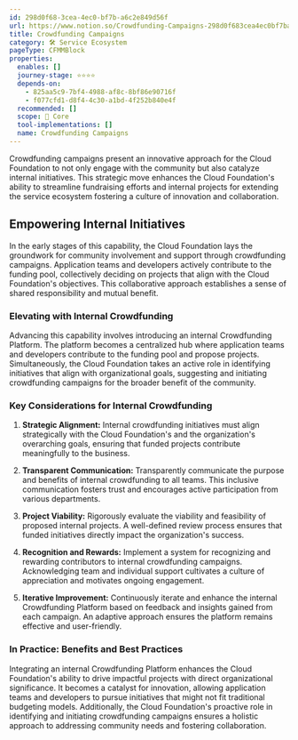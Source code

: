 ```yaml
---
id: 298d0f68-3cea-4ec0-bf7b-a6c2e849d56f
url: https://www.notion.so/Crowdfunding-Campaigns-298d0f683cea4ec0bf7ba6c2e849d56f
title: Crowdfunding Campaigns
category: 🛠 Service Ecosystem
pageType: CFMMBlock
properties:
  enables: []
  journey-stage: ⭐️⭐️⭐️⭐️
  depends-on:
    - 825aa5c9-7bf4-4988-af8c-8bf86e90716f
    - f077cfd1-d8f4-4c30-a1bd-4f252b840e4f
  recommended: []
  scope: 🏢 Core
  tool-implementations: []
  name: Crowdfunding Campaigns
---
```


Crowdfunding campaigns present an innovative approach for the Cloud Foundation to not only engage with the community but also catalyze internal initiatives. This strategic move enhances the Cloud Foundation's ability to streamline fundraising efforts and internal projects for extending the service ecosystem fostering a culture of innovation and collaboration.

## **Empowering Internal Initiatives**

In the early stages of this capability, the Cloud Foundation lays the groundwork for community involvement and support through crowdfunding campaigns. Application teams and developers actively contribute to the funding pool, collectively deciding on projects that align with the Cloud Foundation's objectives. This collaborative approach establishes a sense of shared responsibility and mutual benefit.

### **Elevating with Internal Crowdfunding**

Advancing this capability involves introducing an internal Crowdfunding Platform. The platform becomes a centralized hub where application teams and developers contribute to the funding pool and propose projects. Simultaneously, the Cloud Foundation takes an active role in identifying initiatives that align with organizational goals, suggesting and initiating crowdfunding campaigns for the broader benefit of the community.

### **Key Considerations for Internal Crowdfunding**

1. **Strategic Alignment:** Internal crowdfunding initiatives must align strategically with the Cloud Foundation's and the organization's overarching goals, ensuring that funded projects contribute meaningfully to the business.

1. **Transparent Communication:** Transparently communicate the purpose and benefits of internal crowdfunding to all teams. This inclusive communication fosters trust and encourages active participation from various departments.

1. **Project Viability:** Rigorously evaluate the viability and feasibility of proposed internal projects. A well-defined review process ensures that funded initiatives directly impact the organization's success.

1. **Recognition and Rewards:** Implement a system for recognizing and rewarding contributors to internal crowdfunding campaigns. Acknowledging team and individual support cultivates a culture of appreciation and motivates ongoing engagement.

1. **Iterative Improvement:** Continuously iterate and enhance the internal Crowdfunding Platform based on feedback and insights gained from each campaign. An adaptive approach ensures the platform remains effective and user-friendly.

### **In Practice: Benefits and Best Practices**

Integrating an internal Crowdfunding Platform enhances the Cloud Foundation's ability to drive impactful projects with direct organizational significance. It becomes a catalyst for innovation, allowing application teams and developers to pursue initiatives that might not fit traditional budgeting models. Additionally, the Cloud Foundation's proactive role in identifying and initiating crowdfunding campaigns ensures a holistic approach to addressing community needs and fostering collaboration.